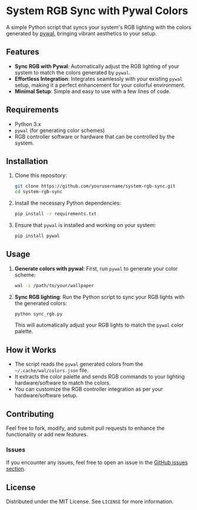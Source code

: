 # System RGB Sync with Pywal Colors

A simple Python script that syncs your system's RGB lighting with the colors generated by [pywal](https://github.com/dylanaraps/pywal), bringing vibrant aesthetics to your setup.

## Features
- **Sync RGB with Pywal**: Automatically adjust the RGB lighting of your system to match the colors generated by `pywal`.
- **Effortless Integration**: Integrates seamlessly with your existing `pywal` setup, making it a perfect enhancement for your colorful environment.
- **Minimal Setup**: Simple and easy to use with a few lines of code.

## Requirements
- Python 3.x
- `pywal` (for generating color schemes)
- RGB controller software or hardware that can be controlled by the system.

## Installation

1. Clone this repository:
    ```bash
    git clone https://github.com/yourusername/system-rgb-sync.git
    cd system-rgb-sync
    ```

2. Install the necessary Python dependencies:
    ```bash
    pip install -r requirements.txt
    ```

3. Ensure that `pywal` is installed and working on your system:
    ```bash
    pip install pywal
    ```

## Usage

1. **Generate colors with pywal**:
    First, run `pywal` to generate your color scheme:
    ```bash
    wal -i /path/to/your/wallpaper
    ```

2. **Sync RGB lighting**:
    Run the Python script to sync your RGB lights with the generated colors:
    ```bash
    python sync_rgb.py
    ```

    This will automatically adjust your RGB lights to match the `pywal` color palette.

## How it Works
- The script reads the `pywal` generated colors from the `~/.cache/wal/colors.json` file.
- It extracts the color palette and sends RGB commands to your lighting hardware/software to match the colors.
- You can customize the RGB controller integration as per your hardware/software setup.

## Contributing
Feel free to fork, modify, and submit pull requests to enhance the functionality or add new features.

### Issues
If you encounter any issues, feel free to open an issue in the [GitHub issues section](https://github.com/yourusername/system-rgb-sync/issues).

## License
Distributed under the MIT License. See `LICENSE` for more information.


